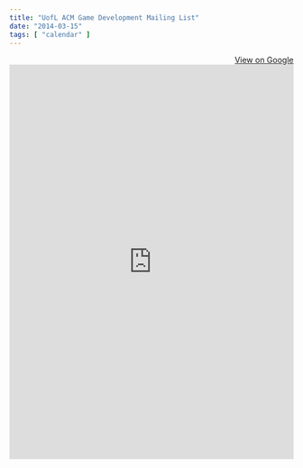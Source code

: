 ```yaml
---
title: "UofL ACM Game Development Mailing List"
date: "2014-03-15"
tags: [ "calendar" ]
---
```


<div align="right"><a href="https://groups.google.com/forum/#!forum/uofl-acm-game-development" target="_blank" title="View group on Google">View on Google</a></div>
<iframe id="forum_embed"
  src="https://groups.google.com/forum/embed/?place=forum/uofl-acm-game-development&showsearch=false&showpopout=false&showtabs=true&hideforumtitle=true"
  scrolling="no"
  frameborder="0"
  width="100%"
  height="700">
</iframe>

